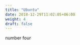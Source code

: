 ```yaml
---
title: "Ubuntu"
date: 2018-12-29T11:02:05+06:00
weight: 4
draft: false
---
```


number four
